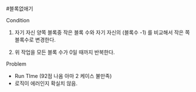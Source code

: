 #블록없애기

Condition

1.  자기 자신 양쪽 블록중 작은 블록 수와 자기 자신의 (블록수 -1) 를 비교해서 작은 쪽 블록수로 변경한다. 

2. 위 작업을 모든 블록 수가 0일 때까지 반복한다.

Problem

- Run TIme (92점 나옴 아마 2 케이스 불만족)
- 로직이 에러인지 확실치 않음.